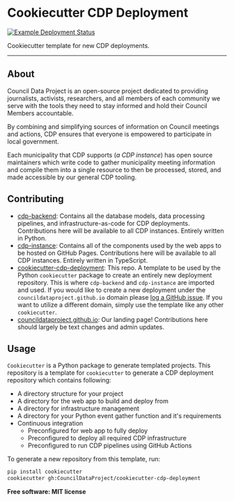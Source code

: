 # Cookiecutter CDP Deployment

[![Example Deployment Status](https://github.com/CouncilDataProject/cookiecutter-cdp-deployment/workflows/Build%20Example%20Repo/badge.svg)](https://github.com/CouncilDataProject/cookiecutter-cdp-deployment/tree/example-build)

Cookiecutter template for new CDP deployments.

---

## About
Council Data Project is an open-source project dedicated to providing journalists,
activists, researchers, and all members of each community we serve with the tools they
need to stay informed and hold their Council Members accountable.

By combining and simplifying sources of information on Council meetings and actions,
CDP ensures that everyone is empowered to participate in local government.

Each municipality that CDP supports (_a CDP instance_) has open source maintainers
which write code to gather municipality meeting information and compile them into a
single resource to then be processed, stored, and made accessible by our general CDP
tooling.

## Contributing
* [cdp-backend](https://github.com/CouncilDataProject/cdp-backend): Contains
all the database models, data processing pipelines, and infrastructure-as-code for CDP
deployments. Contributions here will be available to all CDP instances. Entirely
written in Python.
* [cdp-instance](https://github.com/CouncilDataProject/cdp-instance): Contains all of
the components used by the web apps to be hosted on GitHub Pages. Contributions here
will be available to all CDP instances. Entirely written in TypeScript.
* [cookiecutter-cdp-deployment](https://github.com/CouncilDataProject/cookiecutter-cdp-deployment):
This repo. A template to be used by the Python `cookiecutter` package to create an
entirely new deployment repository. This is where `cdp-backend` and `cdp-instance` are
imported and used. If you would like to create a new deployment under the
`councildataproject.github.io` domain please
[log a GitHub issue](https://github.com/CouncilDataProject/councildataproject.github.io/issues).
If you want to utilize a different domain, simply use the template like any other
`cookiecutter`.
* [councildataproject.github.io](https://github.com/CouncilDataProject/councildataproject.github.io):
Our landing page! Contributions here should largely be text changes and admin updates.

## Usage
`Cookiecutter` is a Python package to generate templated projects.
This repository is a template for `cookiecutter` to generate a CDP deployment
repository which contains following:

* A directory structure for your project
* A directory for the web app to build and deploy from
* A directory for infrastructure management
* A directory for your Python event gather function and it's requirements
* Continuous integration
  * Preconfigured for web app to fully deploy
  * Preconfigured to deploy all required CDP infrastructure
  * Preconfigured to run CDP pipelines using GitHub Actions

To generate a new repository from this template, run:
```bash
pip install cookiecutter
cookiecutter gh:CouncilDataProject/cookiecutter-cdp-deployment
```

**Free software: MIT license**
